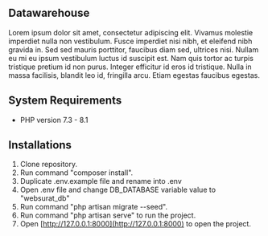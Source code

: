 ## Datawarehouse

Lorem ipsum dolor sit amet, consectetur adipiscing elit. Vivamus molestie imperdiet nulla non vestibulum. Fusce imperdiet nisi nibh, et eleifend nibh gravida in. Sed sed mauris porttitor, faucibus diam sed, ultrices nisi. Nullam eu mi eu ipsum vestibulum luctus id suscipit est. Nam quis tortor ac turpis tristique pretium id non purus. Integer efficitur id eros id tristique. Nulla in massa facilisis, blandit leo id, fringilla arcu. Etiam egestas faucibus egestas.

## System Requirements

-   PHP version 7.3 - 8.1

## Installations

1. Clone repository.
2. Run command "composer install".
3. Duplicate .env.example file and rename into .env
4. Open .env file and change DB_DATABASE variable value to "websurat_db"
5. Run command "php artisan migrate --seed".
6. Run command "php artisan serve" to run the project.
7. Open [http://127.0.0.1:8000](http://127.0.0.1:8000) to open the project.
